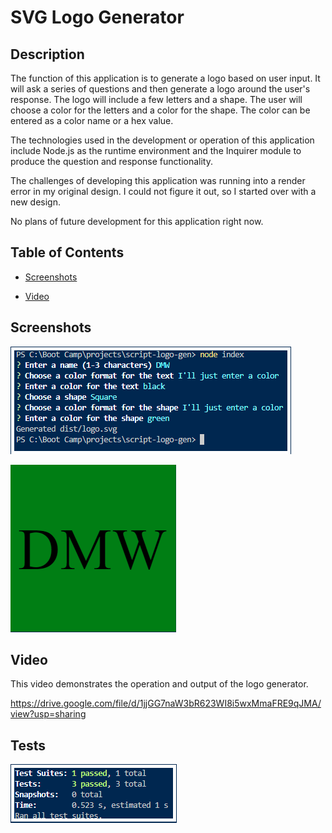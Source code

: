 
  
  # SVG Logo Generator 

  ## Description

  The function of this application is to generate a logo based on user input. It will ask a series of questions and then generate a logo around the user's response. The logo will include a few letters and a shape. The user will choose a color for the letters and a color for the shape. The color can be entered as a color name or a hex value.

  The technologies used in the development or operation of this application include Node.js as the runtime environment and the Inquirer module to produce the question and response functionality.
  
  The challenges of developing this application was running into a render error in my original design. I could not figure it out, so I started over with a new design.
    
  No plans of future development for this application right now.

  ## Table of Contents

  * [Screenshots](#screenshots)

  * [Video](#video) 

  ## Screenshots

  ![Mock 1](./assets/mock1.png)

  ![Mock 2](./assets/mock2.png)

  ## Video

  This video demonstrates the operation and output of the logo generator.

  https://drive.google.com/file/d/1jjGG7naW3bR623WI8i5wxMmaFRE9qJMA/view?usp=sharing
    
  ## Tests

  ![Test](./assets/test.png)